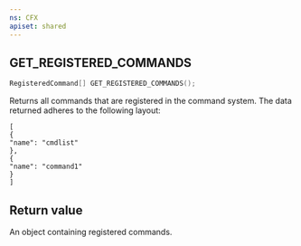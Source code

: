 ```yaml
---
ns: CFX
apiset: shared
---
```

## GET_REGISTERED_COMMANDS

```c
RegisteredCommand[] GET_REGISTERED_COMMANDS();
```

Returns all commands that are registered in the command system.
The data returned adheres to the following layout:
```
[
{
"name": "cmdlist"
},
{
"name": "command1"
}
]
```

## Return value
An object containing registered commands.
